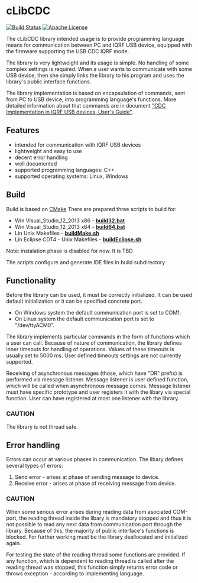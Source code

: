 # cLibCDC

[![Build Status](https://travis-ci.org/iqrfsdk/clibcdc.svg?branch=master)](https://travis-ci.org/iqrfsdk/clibcdc)
[![Apache License](https://img.shields.io/badge/license-APACHE2-blue.svg)](https://github.com/iqrfsdk/clibcdc/blob/master/LICENSE)

The cLibCDC library intended usage is to provide programming language means for communication between PC and IQRF USB device, equipped with the firmware supporting the USB CDC IQRF mode.

The library is very lightweight and its usage is simple. No handling of some complex settings is required. When a user wants to communicate with some USB device, then she simply links the library to his program and uses the library's public interface functions.

The library implementation is based on encapsulation of commands, sent from PC to USB device, into programming language's functions. More detailed information about that commands are in document ["CDC Implementation in IQRF USB devices, User's Guide"](http://www.iqrf.org/weben/downloads.php?id=196).


## Features

 * intended for communication with IQRF USB devices
 * lightweight and easy to use
 * decent error handling
 * well documented
 * supported programming languages: C++
 * supported operating systems: Linux, Windows

## Build

Build is based on [CMake](https://cmake.org/Wiki/CMake)
There are prepared three scripts to build for:

 * Win Visual_Studio_12_2013 x86 - [**build32.bat**](https://github.com/iqrfsdk/clibcdc/blob/master/build32.bat)
 * Win Visual_Studio_12_2013 x64 - [**build64.bat**](https://github.com/iqrfsdk/clibcdc/blob/master/build64.bat)
 * Lin Unix Makefiles - [**buildMake.sh**](https://github.com/iqrfsdk/clibcdc/blob/master/buildMake.sh)
 * Lin Eclipse CDT4 - Unix Makefiles - [**buildEclipse.sh**](https://github.com/iqrfsdk/clibcdc/blob/master/buildEclipse.sh)

Note: instalation phase is disabled for now. It is TBD

The scripts configure and generate IDE files in build subdirectory


## Functionality

Before the library can be used, it must be correctly initialized. It can be used default initialization or it can be specified concrete port.

 * On Windows system the default communication port is set to COM1.
 * On Linux system the default communication port is set to "/dev/ttyACM0".

The library implements particular commands in the form of functions which a user can call. Because of nature of communication, the library defines inner timeouts for handling of operations. Values of these timeouts is usually set to 5000 ms. User defined timeouts settings are not currently supported.

Receiving of asynchronous messages (those, which have "DR" prefix) is performed via message listener. Message listener is user defined function, which will be called when asynchronous message comes. Message listener must have specific prototype and user registers it with the libary via special function. User can have registered at most one listener with the library.

### CAUTION

The library is not thread safe.

## Error handling

Errors can occur at various phases in communication. The libary defines several types of errors:

 1. Send error - arises at phase of sending message to device.
 2. Receive error - arises at phase of receiving message from device.

### CAUTION

When some serious error arises during reading data from asociated COM-port, the reading thread inside the libary is mandatory stopped and thus it is not possible to read any next data from communication port through the library. Because of this, the majority of public interface's functions is blocked. For further working must be the library deallocated and initialized again.

For testing the state of the reading thread some functions are provided. If any function, which is dependent to reading thread is called after the reading thread was stopped, this function simply returns error code or throws exception - according to implementing language.
